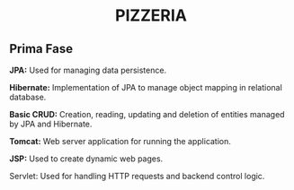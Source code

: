 <h1 align="center" id="title">PIZZERIA</h1>
<h2>Prima Fase</h2>
<p id="description"><strong>JPA:</strong> Used for managing data persistence.</p>
<p id="description"><strong>Hibernate:</strong> Implementation of JPA to manage object mapping in relational database.</p>
<p id="description"><strong>Basic CRUD:</strong> Creation, reading, updating and deletion of entities managed by JPA and Hibernate.</p>
<p id="description"><strong>Tomcat:</strong> Web server application for running the application.</p>
<p id="description"><strong>JSP:</strong> Used to create dynamic web pages.</p>
<p id="description">Servlet:</strong> Used for handling HTTP requests and backend control logic.</p>

